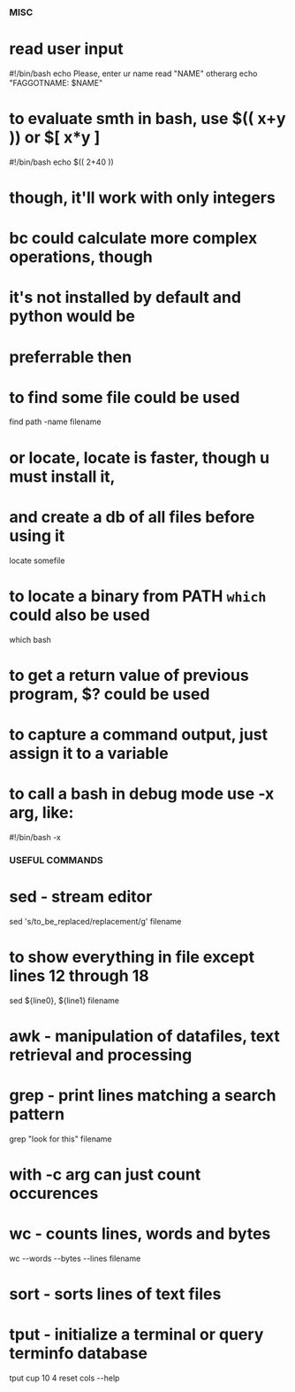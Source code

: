 ### MISC
# read user input

#!/bin/bash
echo Please, enter ur name
read "NAME" otherarg
echo "FAGGOTNAME: $NAME"

# to evaluate smth in bash, use $(( x+y )) or $[ x*y ]

#!/bin/bash
echo $(( 2+40 ))
# though, it'll work with only integers
# bc could calculate more complex operations, though 
# it's not installed by default and python would be
# preferrable then

# to find some file could be used
find path -name filename
# or locate, locate is faster, though u must install it,
# and create a db of all files before using it
locate somefile
# to locate a binary from PATH `which` could also be used
which bash


# to get a return value of previous program, $? could be used

# to capture a command output, just assign it to a variable 

# to call a bash in debug mode use -x arg, like:
#!/bin/bash -x

### USEFUL COMMANDS

# sed - stream editor
sed 's/to_be_replaced/replacement/g' filename
# to show everything in file except lines 12 through 18
sed ${line0}, ${line1} filename 

# awk - manipulation of datafiles, text retrieval and processing

# grep - print lines matching a search pattern
grep "look for this" filename
# with -c arg can just count occurences

# wc - counts lines, words and bytes
wc --words --bytes --lines filename

# sort - sorts lines of text files

# tput - initialize a terminal or query terminfo database
tput cup 10 4
     reset
     cols
     --help
